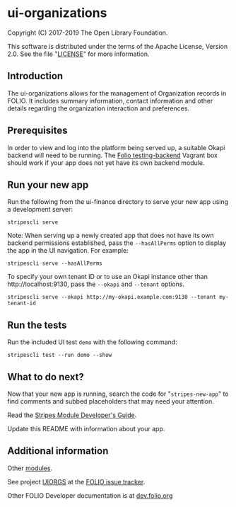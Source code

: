 # ui-organizations

Copyright (C) 2017-2019 The Open Library Foundation.

This software is distributed under the terms of the Apache License, Version 2.0. See the file "[LICENSE](LICENSE)"  for more information.

## Introduction

The ui-organizations allows for the management of Organization records in FOLIO. It includes summary information, contact information and other details regarding the organization interaction and preferences.

## Prerequisites

In order to view and log into the platform being served up, a suitable Okapi backend will need to be running. The [Folio testing-backend](https://app.vagrantup.com/folio/boxes/testing-backend) Vagrant box should work if your app does not yet have its own backend module.

## Run your new app

Run the following from the ui-finance directory to serve your new app using a development server:
```
stripescli serve
```

Note: When serving up a newly created app that does not have its own backend permissions established, pass the `--hasAllPerms` option to display the app in the UI navigation. For example:
```
stripescli serve --hasAllPerms
```

To specify your own tenant ID or to use an Okapi instance other than http://localhost:9130, pass the `--okapi` and `--tenant` options.
```
stripescli serve --okapi http://my-okapi.example.com:9130 --tenant my-tenant-id
```

## Run the tests

Run the included UI test `demo` with the following command:
```
stripescli test --run demo --show
```

## What to do next?

Now that your new app is running, search the code for "`stripes-new-app`" to find comments and subbed placeholders that may need your attention.

Read the [Stripes Module Developer's Guide](https://github.com/folio-org/stripes-core/blob/master/doc/dev-guide.md).

Update this README with information about your app.

## Additional information

Other [modules](https://dev.folio.org/source-code/#client-side).

See project [UIORGS](https://issues.folio.org/browse/UIORGS)
at the [FOLIO issue tracker](https://dev.folio.org/guidelines/issue-tracker).

Other FOLIO Developer documentation is at [dev.folio.org](https://dev.folio.org/)
